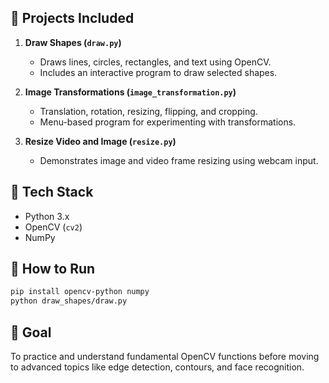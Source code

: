 ## 📂 Projects Included
1. **Draw Shapes (`draw.py`)**
   - Draws lines, circles, rectangles, and text using OpenCV.
   - Includes an interactive program to draw selected shapes.

2. **Image Transformations (`image_transformation.py`)**
   - Translation, rotation, resizing, flipping, and cropping.
   - Menu-based program for experimenting with transformations.

3. **Resize Video and Image (`resize.py`)**
   - Demonstrates image and video frame resizing using webcam input.

## 🧠 Tech Stack
- Python 3.x  
- OpenCV (`cv2`)  
- NumPy  

## 🚀 How to Run
```bash
pip install opencv-python numpy
python draw_shapes/draw.py
```

## 🏁 Goal
To practice and understand fundamental OpenCV functions before moving to advanced topics like edge detection, contours, and face recognition.
